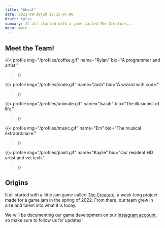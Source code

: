 ```yaml
---
title: "About"
date: 2022-09-30T20:12:15-07:00
draft: false
summary: It all started with a game called The Creature...
menu: main
---
```


## Meet the Team!

{{< profile
  img="/profiles/coffee.gif"
  name="Rylan"
  bio="A programmer and artist."
>}}

{{< profile
  img="/profiles/code.gif"
  name="Josh"
  bio="A wizard with code."
>}}

{{< profile
  img="/profiles/animate.gif"
  name="Isaiah"
  bio="The illusionist of life."
>}}

{{< profile
  img="/profiles/music.gif"
  name="Em"
  bio="The musical extraordinaire."
>}}

{{< profile
  img="/profiles/paint.gif"
  name="Kaylie"
  bio="Our resident HD artist and vet tech."
>}}

## Origins

It all started with a little jam game called [The Creature](/games/the-creature), a week-long project made for a game jam in the spring of 2022. From there, our team grew in size and talent into what it is today.

We will be documenting our game development on our [Instagram account](https://www.instagram.com/creaturegamesstudio/), so make sure to follow us for updates!